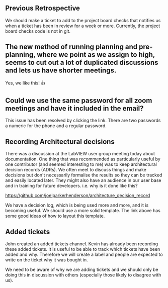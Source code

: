 ## Previous Retrospective

We should make a ticket to add to the project board checks that notifies us when a ticket has been in review for a week or more. Currently, the project board checks code is not in git.

## The new method of running planning and pre-planning, where we point as we assign to high, seems to cut out a lot of duplicated discussions and lets us have shorter meetings.

Yes, we like this! 👍 

## Could we use the same password for all zoom meetings and have it included in the email?

This issue has been resolved by clicking the link. There are two passwords a numeric for the phone and a regular password.


## Recording Architectural decisions

There was a discussion at the LabVIEW user group meeting today about documentation.  One thing that was recommended as particularly useful by one contributor (and seemed interesting to me) was to keep architectural decision records (ADRs).  We often meet to discuss things and make decisions but don't necessarily formalise the results so they can be tracked and easily located later.  They might also have an audience in our user base and in training for future developers. i.e. why is it done like this?

https://github.com/joelparkerhenderson/architecture_decision_record

We have a decision log, which is being used more and more, and it is becoming useful. We should use a more solid template. The link above has some good ideas of how to layout this template.

## Added tickets

John created an added tickets channel. Kevin has already been recording these added tickets. It is useful to be able to track which tickets have been added and why. Therefore we will create a label and people are expected to write on the ticket why it was bought in.

We need to be aware of why we are adding tickets and we should only be doing this in discussion with others (especially those likely to disagree with us).
